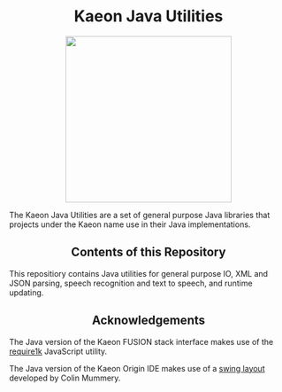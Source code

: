 <h1 align="center">Kaeon Java Utilities</h1>

<p align="center">
	<img src="https://blogs.ashrithgn.com/content/images/2018/08/58480979cef1014c0b5e4901.png" height="300px"/>
</p>

The Kaeon Java Utilities are a set of general purpose Java libraries that projects under the Kaeon name use in their Java implementations.

<h2 align="center">Contents of this Repository</h2>

This repositiory contains Java utilities for general purpose IO, XML and JSON parsing, speech recognition and text to speech, and runtime updating.

<h2 align="center">Acknowledgements</h2>

The Java version of the Kaeon FUSION stack interface makes use of the [require1k](https://github.com/Stuk/require1k) JavaScript utility.

The Java version of the Kaeon Origin IDE makes use of a [swing layout](https://github.com/Gallery-of-Kaeon/Kaeon-FUSION/blob/master/Kaeon%20FUSION/IDE/Source/Source/kaeon_origin/ide/utilities/web/VerticalLayout.java) developed by Colin Mummery.